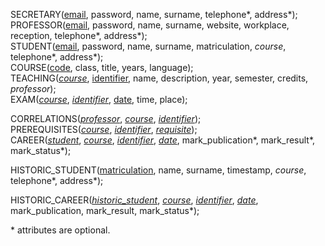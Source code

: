 SECRETARY(<u>email</u>, password, name, surname, telephone*, address*); \
PROFESSOR(<u>email</u>, password, name, surname, website, workplace, reception, telephone*, address*); \
STUDENT(<u>email</u>, password, name, surname, matriculation, _course_, telephone*, address*); \
COURSE(<u>code</u>, class, title, years, language); \
TEACHING(<u>_course_</u>, <u>identifier</u>, name, description, year, semester, credits, _professor_); \
EXAM(<u>_course_</u>, <u>_identifier_</u>, <u>date</u>, time, place);

CORRELATIONS(<u>_professor_</u>, <u>_course_</u>, <u>_identifier_</u>); \
PREREQUISITES(<u>_course_</u>, <u>_identifier_</u>, <u>_requisite_</u>); \
CAREER(<u>_student_</u>, <u>_course_</u>, <u>_identifier_</u>, <u>_date_</u>, mark_publication*, mark_result*, mark_status*);

HISTORIC_STUDENT(<u>matriculation</u>, name, surname, timestamp, _course_, telephone*, address*);

HISTORIC_CAREER(<u>_historic_student_</u>, <u>_course_</u>, <u>_identifier_</u>, <u>_date_</u>, mark_publication, mark_result, mark_status*);

\* attributes are optional.